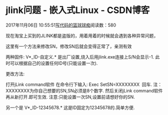
# jlink问题 - 嵌入式Linux - CSDN博客

2017年11月06日 10:55:51[写代码的篮球球痴](https://me.csdn.net/weiqifa0)阅读数：580


现在淘宝上买到的JLINK都是盗版的，用着用着的时候就会遇到各种异常问题，

这里有一个方法来修改SN，修改SN后就会变得正常了，亲测有效

两种固件:
V*_ID-自定义.* 是出厂设置,烧入后用jlink.exe连接上S/N会显示-1.
此时可以根据自己的设置任何ID号(只能设置一次).

更改方法:

打开jLink command软件
在命令行下输入:
Exec SetSN=XXXXXXXX  回车.
注：XXXXXXXX为你自己想要的SN,SN必须是8个数字.
然后关闭jLink command软件再从新打开.即可生效.
注意:只能设置一次SN,设置前请想好你的SN.

另一个是 V*_ID-12345678.*
这是ID固定为12345678的.简单方便.


